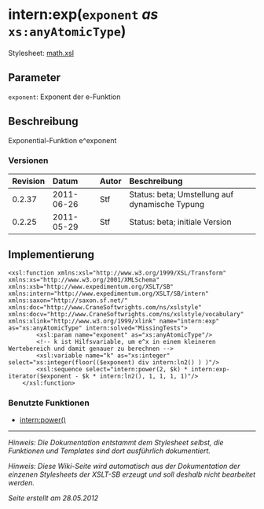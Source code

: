 # intern:exp(`exponent` _as_ `xs:anyAtomicType`) #

Stylesheet: [math.xsl](http://code.google.com/p/xslt-sb/source/browse/trunk/xslt-sb/math.xsl)

## Parameter ##
`exponent`: Exponent der e-Funktion



## Beschreibung ##
Exponential-Funktion e^exponent

### Versionen ###
| Revision | Datum | Autor | Beschreibung |
|:---------|:------|:------|:-------------|
| 0.2.37 | 2011-06-26 | Stf |   Status: beta;   Umstellung auf dynamische Typung   |
| 0.2.25 | 2011-05-29 | Stf |   Status: beta;   initiale Version   |


## Implementierung ##
```
<xsl:function xmlns:xsl="http://www.w3.org/1999/XSL/Transform" xmlns:xs="http://www.w3.org/2001/XMLSchema" xmlns:xsb="http://www.expedimentum.org/XSLT/SB" xmlns:intern="http://www.expedimentum.org/XSLT/SB/intern" xmlns:saxon="http://saxon.sf.net/" xmlns:doc="http://www.CraneSoftwrights.com/ns/xslstyle" xmlns:docv="http://www.CraneSoftwrights.com/ns/xslstyle/vocabulary" xmlns:xlink="http://www.w3.org/1999/xlink" name="intern:exp" as="xs:anyAtomicType" intern:solved="MissingTests">
		<xsl:param name="exponent" as="xs:anyAtomicType"/>
		<!-- k ist Hilfsvariable, um e^x in einem kleineren Wertebereich und damit genauer zu berechnen -->
		<xsl:variable name="k" as="xs:integer" select="xs:integer(floor(($exponent) div intern:ln2() ) )"/>
		<xsl:sequence select="intern:power(2, $k) * intern:exp-iterator($exponent - $k * intern:ln2(), 1, 1, 1, 1)"/>
	</xsl:function>
```

### Benutzte Funktionen ###
  * [intern:power()](intern_power.md)


---


_Hinweis: Die Dokumentation entstammt dem Stylesheet selbst, die Funktionen und Templates sind dort ausführlich dokumentiert._

_Hinweis: Diese Wiki-Seite wird automatisch aus der Dokumentation der einzenen Stylesheets der XSLT-SB erzeugt und soll deshalb nicht bearbeitet werden._

_Seite erstellt am 28.05.2012_
